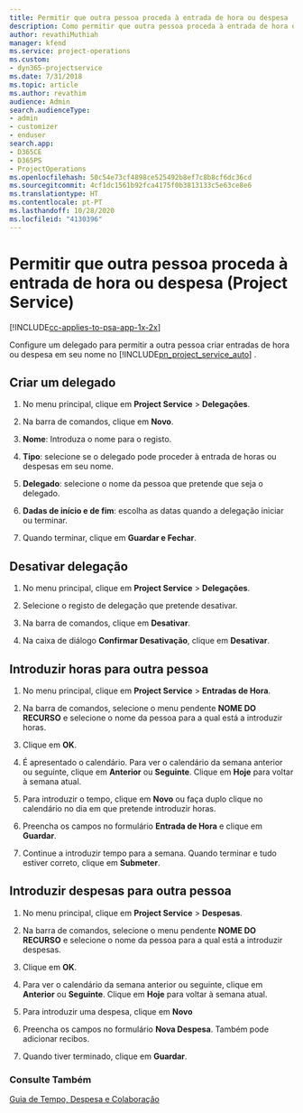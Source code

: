 ```yaml
---
title: Permitir que outra pessoa proceda à entrada de hora ou despesa
description: Como permitir que outra pessoa proceda à entrada de hora ou despesa no Project Service
author: revathiMuthiah
manager: kfend
ms.service: project-operations
ms.custom:
- dyn365-projectservice
ms.date: 7/31/2018
ms.topic: article
ms.author: revathim
audience: Admin
search.audienceType:
- admin
- customizer
- enduser
search.app:
- D365CE
- D365PS
- ProjectOperations
ms.openlocfilehash: 50c54e73cf4898ce525492b8ef7c8b8cf6dc36cd
ms.sourcegitcommit: 4cf1dc1561b92fca4175f0b3813133c5e63ce8e6
ms.translationtype: HT
ms.contentlocale: pt-PT
ms.lasthandoff: 10/28/2020
ms.locfileid: "4130396"
---
```

# <a name="allow-someone-else-to-enter-your-time-entry-or-expense-project-service"></a>Permitir que outra pessoa proceda à entrada de hora ou despesa (Project Service)

[!INCLUDE[cc-applies-to-psa-app-1x-2x](../includes/cc-applies-to-psa-app-1x-2x.md)]

Configure um delegado para permitir a outra pessoa criar entradas de hora ou despesa em seu nome no [!INCLUDE[pn_project_service_auto](../includes/pn-project-service-auto.md)] .  
  
## <a name="create-a-delegate"></a>Criar um delegado  
  
1.  No menu principal, clique em **Project Service** > **Delegações**.  
  
2.  Na barra de comandos, clique em **Novo**.  
  
3. **Nome**: Introduza o nome para o registo.  
  
4. **Tipo**: selecione se o delegado pode proceder à entrada de horas ou despesas em seu nome.  
  
5. **Delegado**: selecione o nome da pessoa que pretende que seja o delegado.  
  
6. **Dadas de início e de fim**: escolha as datas quando a delegação iniciar ou terminar.  
  
7.  Quando terminar, clique em **Guardar e Fechar**.  
  
## <a name="turn-off-delegation"></a>Desativar delegação  
  
1.  No menu principal, clique em **Project Service** > **Delegações**.  
  
2.  Selecione o registo de delegação que pretende desativar.  
  
3.  Na barra de comandos, clique em **Desativar**.  
  
4.  Na caixa de diálogo **Confirmar Desativação**, clique em **Desativar**.  
  
## <a name="enter-time-for-someone-else"></a>Introduzir horas para outra pessoa  
  
1.  No menu principal, clique em **Project Service** > **Entradas de Hora**.  
  
2.  Na barra de comandos, selecione o menu pendente **NOME DO RECURSO** e selecione o nome da pessoa para a qual está a introduzir horas.  
  
3.  Clique em **OK**.  
  
4.  É apresentado o calendário. Para ver o calendário da semana anterior ou seguinte, clique em **Anterior** ou **Seguinte**. Clique em **Hoje** para voltar à semana atual.  
  
5.  Para introduzir o tempo, clique em **Novo** ou faça duplo clique no calendário no dia em que pretende introduzir horas.  
  
6.  Preencha os campos no formulário **Entrada de Hora** e clique em **Guardar**.  
  
7.  Continue a introduzir tempo para a semana. Quando terminar e tudo estiver correto, clique em **Submeter**.  
  
## <a name="enter-expenses-for-someone-else"></a>Introduzir despesas para outra pessoa  
  
1.  No menu principal, clique em **Project Service** > **Despesas**.  
  
2.  Na barra de comandos, selecione o menu pendente **NOME DO RECURSO** e selecione o nome da pessoa para a qual está a introduzir despesas.  
  
3.  Clique em **OK**.  
  
4.  Para ver o calendário da semana anterior ou seguinte, clique em **Anterior** ou **Seguinte**. Clique em **Hoje** para voltar à semana atual.  
  
5.  Para introduzir uma despesa, clique em **Novo**  
  
6.  Preencha os campos no formulário **Nova Despesa**. Também pode adicionar recibos.  
  
7.  Quando tiver terminado, clique em **Guardar**.  
  
### <a name="see-also"></a>Consulte Também  
 [Guia de Tempo, Despesa e Colaboração](../psa/time-expense-collaboration-guide.md)

